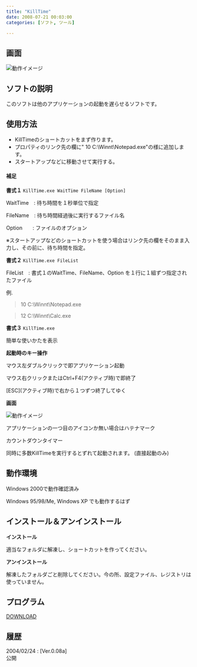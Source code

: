 ```yaml
---
title: "KillTime"
date: 2008-07-21 00:03:00
categories: [ソフト, ツール]

---
```


## 画面


![動作イメージ][1] 

 [1]: /images/kt_a.gif

## ソフトの説明

このソフトは他のアプリケーションの起動を遅らせるソフトです。 

## 使用方法

  * KillTimeのショートカットをまず作ります。
  * プロパティのリンク先の欄に" 10 C:\Winnt\Notepad.exe"の様に追加します。
  * スタートアップなどに移動させて実行する。

#### 補足

**書式１** `KillTime.exe WaitTime FileName [Option]`
	  
WaitTime　: 待ち時間を１秒単位で指定
	  
FileName　: 待ち時間経過後に実行するファイル名
	  
Option　　: ファイルのオプション
	  
※スタートアップなどのショートカットを使う場合はリンク先の欄をそのまま入力し、その前に、待ち時間を指定。
  


**書式２** `KillTime.exe FileList`
	  
FileList　: 書式１のWaitTime、FileName、Option を１行に１組ずつ指定されたファイル
	  
例.
	  
>10 C:\Winnt\Notepad.exe
	  
>12 C:\Winnt\Calc.exe
  


**書式３** `KillTime.exe`
	  
簡単な使いかたを表示
  


**起動時のキー操作**
	  
マウス左ダブルクリックで即アプリケーション起動
	  
マウス右クリックまたはCtrl+F4(アクティブ時)で即終了
	  
\[ESC\](アクティブ時)で右から１つずつ終了してゆく
  


**画面**
	  
![動作イメージ][1]
	  
アプリケーションの一つ目のアイコンか無い場合はハテナマーク
	  
カウントダウンタイマー
	  
同時に多数KillTimeを実行するとずれて起動されます。 (直接起動のみ) 

## 動作環境

Windows 2000で動作確認済み
	  
Windows 95/98/Me, Windows XP でも動作するはず 

## インストール＆アンインストール

**インストール**
	  
適当なフォルダに解凍し、ショートカットを作ってください。 

**アンインストール**
	  
解凍したフォルダごと削除してください。今の所、設定ファイル、レジストリは使っていません。 

## プログラム

[DOWNLOAD][2]
  


 [2]: /soft/tool/ktime008a.lzh "ktime008a.lzh"

## 履歴

2004/02/24
: [Ver.0.08a]<br />公開
